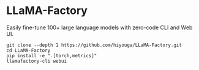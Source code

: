 # LLaMA-Factory

Easily fine-tune 100+ large language models with zero-code CLI and Web UI.

```shell
git clone --depth 1 https://github.com/hiyouga/LLaMA-Factory.git
cd LLaMA-Factory
pip install -e ".[torch,metrics]"
llamafactory-cli webui
```

